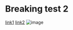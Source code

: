 # Breaking test 2

[link1](https://something.com)
[link2](some-thing.html)
![image](https://www.snopes.com/tachyon/2018/07/poop_emoji.jpg)

